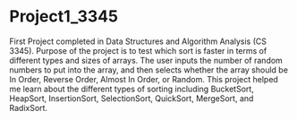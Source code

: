 # Project1_3345

First Project completed in Data Structures and Algorithm Analysis (CS 3345).
Purpose of the project is to test which sort is faster in terms of different types and sizes of arrays.
The user inputs the number of random numbers to put into the array, and then selects whether the array should be In Order, Reverse Order, Almost In Order,
or Random. 
This project helped me learn about the different types of sorting including BucketSort, HeapSort, InsertionSort, SelectionSort, QuickSort, MergeSort, and RadixSort.
